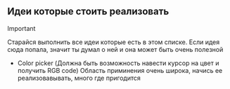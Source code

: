 ## Идеи которые  стоить реализовать
> [!IMPORTANT]
> Старайся выполнить все идеи которые есть в этом списке.
Если идея сюда попала, значит ты думал о ней и она может быть очень полезной

- Color picker (Должна быть возможность навести курсор на цвет и получить RGB code)
Область приминения очень широка, начись ее реализовавывать, много где пригодится
